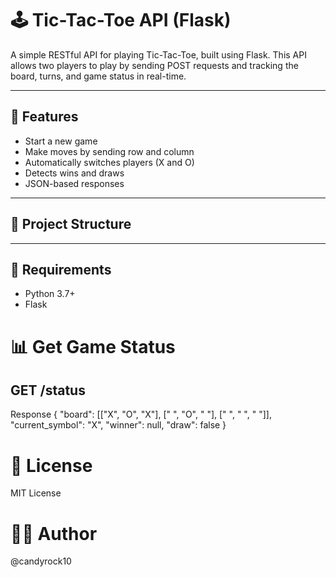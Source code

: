 # 🕹️ Tic-Tac-Toe API (Flask)

A simple RESTful API for playing Tic-Tac-Toe, built using Flask. This API allows two players to play by sending POST requests and tracking the board, turns, and game status in real-time.

---

## 🚀 Features

- Start a new game
- Make moves by sending row and column
- Automatically switches players (X and O)
- Detects wins and draws
- JSON-based responses

---

## 📂 Project Structure


---

## 🔧 Requirements

- Python 3.7+
- Flask

# 📊 Get Game Status
## GET /status

Response
{
  "board": [["X", "O", "X"], [" ", "O", " "], [" ", " ", " "]],
  "current_symbol": "X",
  "winner": null,
  "draw": false
}

# 📄 License
MIT License

# 🧑‍💻 Author
@candyrock10


